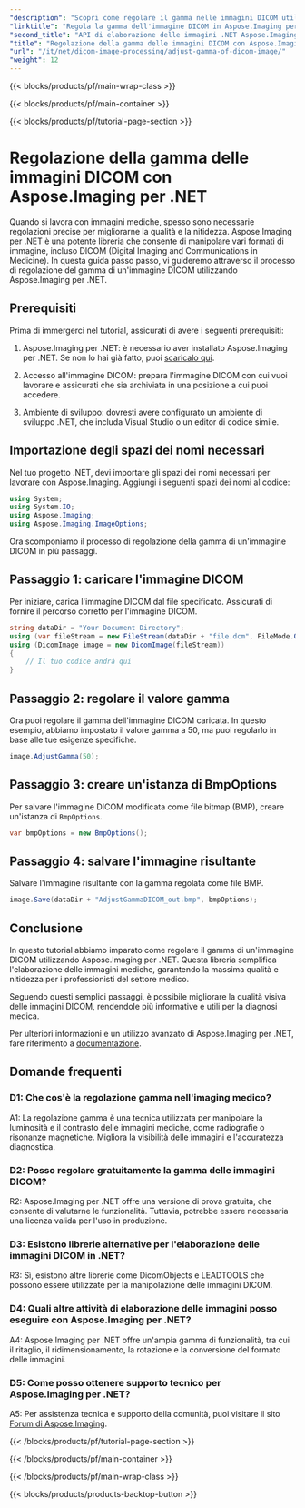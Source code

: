 ```yaml
---
"description": "Scopri come regolare il gamma nelle immagini DICOM utilizzando Aspose.Imaging per .NET. Migliora la qualità delle immagini mediche con semplici passaggi."
"linktitle": "Regola la gamma dell'immagine DICOM in Aspose.Imaging per .NET"
"second_title": "API di elaborazione delle immagini .NET Aspose.Imaging"
"title": "Regolazione della gamma delle immagini DICOM con Aspose.Imaging per .NET"
"url": "/it/net/dicom-image-processing/adjust-gamma-of-dicom-image/"
"weight": 12
---
```


{{< blocks/products/pf/main-wrap-class >}}

{{< blocks/products/pf/main-container >}}

{{< blocks/products/pf/tutorial-page-section >}}

# Regolazione della gamma delle immagini DICOM con Aspose.Imaging per .NET

Quando si lavora con immagini mediche, spesso sono necessarie regolazioni precise per migliorarne la qualità e la nitidezza. Aspose.Imaging per .NET è una potente libreria che consente di manipolare vari formati di immagine, incluso DICOM (Digital Imaging and Communications in Medicine). In questa guida passo passo, vi guideremo attraverso il processo di regolazione del gamma di un'immagine DICOM utilizzando Aspose.Imaging per .NET.

## Prerequisiti

Prima di immergerci nel tutorial, assicurati di avere i seguenti prerequisiti:

1. Aspose.Imaging per .NET: è necessario aver installato Aspose.Imaging per .NET. Se non lo hai già fatto, puoi [scaricalo qui](https://releases.aspose.com/imaging/net/).

2. Accesso all'immagine DICOM: prepara l'immagine DICOM con cui vuoi lavorare e assicurati che sia archiviata in una posizione a cui puoi accedere.

3. Ambiente di sviluppo: dovresti avere configurato un ambiente di sviluppo .NET, che includa Visual Studio o un editor di codice simile.

## Importazione degli spazi dei nomi necessari

Nel tuo progetto .NET, devi importare gli spazi dei nomi necessari per lavorare con Aspose.Imaging. Aggiungi i seguenti spazi dei nomi al codice:

```csharp
using System;
using System.IO;
using Aspose.Imaging;
using Aspose.Imaging.ImageOptions;
```

Ora scomponiamo il processo di regolazione della gamma di un'immagine DICOM in più passaggi.

## Passaggio 1: caricare l'immagine DICOM

Per iniziare, carica l'immagine DICOM dal file specificato. Assicurati di fornire il percorso corretto per l'immagine DICOM.

```csharp
string dataDir = "Your Document Directory";
using (var fileStream = new FileStream(dataDir + "file.dcm", FileMode.Open, FileAccess.Read))
using (DicomImage image = new DicomImage(fileStream))
{
    // Il tuo codice andrà qui
}
```

## Passaggio 2: regolare il valore gamma

Ora puoi regolare il gamma dell'immagine DICOM caricata. In questo esempio, abbiamo impostato il valore gamma a 50, ma puoi regolarlo in base alle tue esigenze specifiche.

```csharp
image.AdjustGamma(50);
```

## Passaggio 3: creare un'istanza di BmpOptions

Per salvare l'immagine DICOM modificata come file bitmap (BMP), creare un'istanza di `BmpOptions`.

```csharp
var bmpOptions = new BmpOptions();
```

## Passaggio 4: salvare l'immagine risultante

Salvare l'immagine risultante con la gamma regolata come file BMP.

```csharp
image.Save(dataDir + "AdjustGammaDICOM_out.bmp", bmpOptions);
```

## Conclusione

In questo tutorial abbiamo imparato come regolare il gamma di un'immagine DICOM utilizzando Aspose.Imaging per .NET. Questa libreria semplifica l'elaborazione delle immagini mediche, garantendo la massima qualità e nitidezza per i professionisti del settore medico.

Seguendo questi semplici passaggi, è possibile migliorare la qualità visiva delle immagini DICOM, rendendole più informative e utili per la diagnosi medica.

Per ulteriori informazioni e un utilizzo avanzato di Aspose.Imaging per .NET, fare riferimento a [documentazione](https://reference.aspose.com/imaging/net/).

## Domande frequenti

### D1: Che cos'è la regolazione gamma nell'imaging medico?

A1: La regolazione gamma è una tecnica utilizzata per manipolare la luminosità e il contrasto delle immagini mediche, come radiografie o risonanze magnetiche. Migliora la visibilità delle immagini e l'accuratezza diagnostica.

### D2: Posso regolare gratuitamente la gamma delle immagini DICOM?

R2: Aspose.Imaging per .NET offre una versione di prova gratuita, che consente di valutarne le funzionalità. Tuttavia, potrebbe essere necessaria una licenza valida per l'uso in produzione.

### D3: Esistono librerie alternative per l'elaborazione delle immagini DICOM in .NET?

R3: Sì, esistono altre librerie come DicomObjects e LEADTOOLS che possono essere utilizzate per la manipolazione delle immagini DICOM.

### D4: Quali altre attività di elaborazione delle immagini posso eseguire con Aspose.Imaging per .NET?

A4: Aspose.Imaging per .NET offre un'ampia gamma di funzionalità, tra cui il ritaglio, il ridimensionamento, la rotazione e la conversione del formato delle immagini.

### D5: Come posso ottenere supporto tecnico per Aspose.Imaging per .NET?

A5: Per assistenza tecnica e supporto della comunità, puoi visitare il sito [Forum di Aspose.Imaging](https://forum.aspose.com/).

{{< /blocks/products/pf/tutorial-page-section >}}

{{< /blocks/products/pf/main-container >}}

{{< /blocks/products/pf/main-wrap-class >}}

{{< blocks/products/products-backtop-button >}}